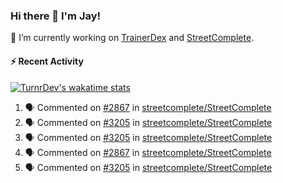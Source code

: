 ### Hi there 👋 I'm Jay!

🔭 I’m currently working on [TrainerDex](https://www.github.com/TrainerDex) and [StreetComplete](https://github.com/streetcomplete/StreetComplete).

#### :zap: Recent Activity

[![TurnrDev's wakatime stats](https://github-readme-stats.vercel.app/api/wakatime?username=TurnrDev)](https://wakatime.com/@TurnrDev)
<br>
<!--START_SECTION:activity-->
1. 🗣 Commented on [#2867](https://github.com/streetcomplete/StreetComplete/issues/2867) in [streetcomplete/StreetComplete](https://github.com/streetcomplete/StreetComplete)
2. 🗣 Commented on [#3205](https://github.com/streetcomplete/StreetComplete/issues/3205) in [streetcomplete/StreetComplete](https://github.com/streetcomplete/StreetComplete)
3. 🗣 Commented on [#3205](https://github.com/streetcomplete/StreetComplete/issues/3205) in [streetcomplete/StreetComplete](https://github.com/streetcomplete/StreetComplete)
4. 🗣 Commented on [#2867](https://github.com/streetcomplete/StreetComplete/issues/2867) in [streetcomplete/StreetComplete](https://github.com/streetcomplete/StreetComplete)
5. 🗣 Commented on [#3205](https://github.com/streetcomplete/StreetComplete/issues/3205) in [streetcomplete/StreetComplete](https://github.com/streetcomplete/StreetComplete)
<!--END_SECTION:activity-->
